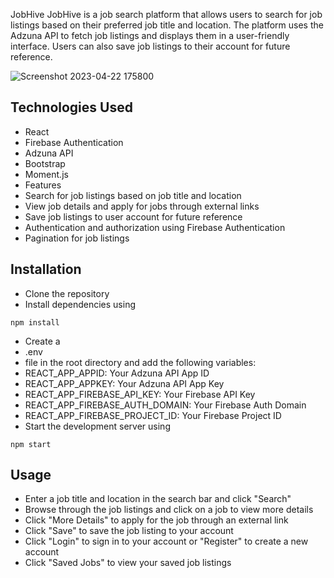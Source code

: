 JobHive
JobHive is a job search platform that allows users to search for job listings based on their preferred job title and location. The platform uses the Adzuna API to fetch job listings and displays them in a user-friendly interface. Users can also save job listings to their account for future reference.

![Screenshot 2023-04-22 175800](https://user-images.githubusercontent.com/119772573/233808287-7b5b6736-2062-4a66-a9c6-99ae708d5b48.png)


## Technologies Used
- React
- Firebase Authentication
- Adzuna API
- Bootstrap
- Moment.js
- Features
- Search for job listings based on job title and location
- View job details and apply for jobs through external links
- Save job listings to user account for future reference
- Authentication and authorization using Firebase Authentication
- Pagination for job listings

## Installation
- Clone the repository
- Install dependencies using 
```console
npm install
```
- Create a 
- .env
 - file in the root directory and add the following variables:
- REACT_APP_APPID: Your Adzuna API App ID
- REACT_APP_APPKEY: Your Adzuna API App Key
- REACT_APP_FIREBASE_API_KEY: Your Firebase API Key
- REACT_APP_FIREBASE_AUTH_DOMAIN: Your Firebase Auth Domain
- REACT_APP_FIREBASE_PROJECT_ID: Your Firebase Project ID
- Start the development server using 

```console
npm start
```
## Usage
- Enter a job title and location in the search bar and click "Search"
- Browse through the job listings and click on a job to view more details
- Click "More Details" to apply for the job through an external link
- Click "Save" to save the job listing to your account
- Click "Login" to sign in to your account or "Register" to create a new account
- Click "Saved Jobs" to view your saved job listings

